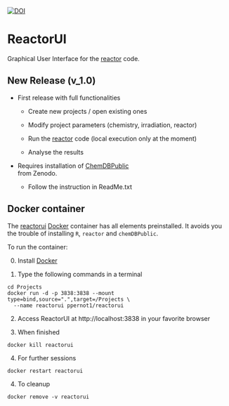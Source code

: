 [![DOI](https://zenodo.org/badge/165652991.svg)](https://zenodo.org/badge/latestdoi/165652991)

# ReactorUI
Graphical User Interface for the [reactor](https://github.com/ppernot/Reactor) 
code.

## New Release (v_1.0)

* First release with full functionalities

    + Create new projects / open existing ones
    
    + Modify project parameters (chemistry, irradiation, reactor)
    
    + Run the [reactor](https://github.com/ppernot/Reactor) code 
    (local execution only at the moment)
    
    + Analyse the results

* Requires installation of [ChemDBPublic](http://dx.doi.org/10.5281/zenodo.3946044)  
  from Zenodo. 
  
    + Follow the instruction in ReadMe.txt 

## Docker container

The [reactorui](https://hub.docker.com/repository/docker/ppernot1/reactorui)
[Docker](https://www.docker.com/) container has all elements preinstalled.
It avoids you the trouble of installing `R`, `reactor` and `chemDBPublic`.

To run the container:

0. Install [Docker](https://www.docker.com/products/docker-desktop)

1. Type the following commands in a terminal
```
cd Projects    
docker run -d -p 3838:3838 --mount type=bind,source=".",target=/Projects \
  --name reactorui ppernot1/reactorui
```      

2. Access ReactorUI at http://localhost:3838 in your favorite browser

3. When finished
```
docker kill reactorui
```

4. For further sessions
```
docker restart reactorui
```

4. To cleanup
```
docker remove -v reactorui
```
